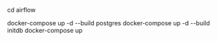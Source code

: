 cd airflow

docker-compose up -d --build postgres
docker-compose up -d --build initdb
docker-compose up 